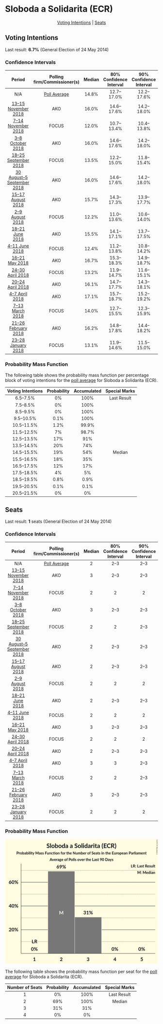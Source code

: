 # Sloboda a Solidarita (ECR)

<p align="center"><a href="#voting-intentions">Voting Intentions</a> | <a href="#seats">Seats</a></p>

## Voting Intentions

Last result: **6.7%** (General Election of 24 May 2014)

### Confidence Intervals

| Period     | Polling firm/Commissioner(s) | Median | 80% Confidence Interval | 90% Confidence Interval | 95% Confidence Interval | 99% Confidence Interval |
|:----------:|:----------------:|:-----------:|:-----------------------:|:-----------------------:|:-----------------------:|:-----------------------:|
| N/A | [Poll Average](average.html) | 14.8% | 12.7–17.0% | 12.2–17.6% | 11.9–18.0% | 11.2–18.9% |
| [13–15 November 2018](2018-11-15-AKO.html) | AKO | 16.0% | 14.6–17.6% | 14.2–18.0% | 13.9–18.4% | 13.2–19.2% |
| [7–14 November 2018](2018-11-14-FOCUS.html) | FOCUS | 12.0% | 10.7–13.4% | 10.4–13.8% | 10.1–14.1% | 9.5–14.8% |
| [3–8 October 2018](2018-10-08-AKO.html) | AKO | 16.0% | 14.6–17.6% | 14.2–18.0% | 13.9–18.4% | 13.2–19.2% |
| [18–25 September 2018](2018-09-25-FOCUS.html) | FOCUS | 13.5% | 12.2–15.0% | 11.8–15.4% | 11.5–15.7% | 10.9–16.5% |
| [30 August–5 September 2018](2018-09-05-AKO.html) | AKO | 16.0% | 14.6–17.6% | 14.2–18.0% | 13.9–18.4% | 13.2–19.2% |
| [15–17 August 2018](2018-08-17-AKO.html) | AKO | 15.7% | 14.3–17.3% | 13.9–17.7% | 13.6–18.1% | 12.9–18.9% |
| [2–9 August 2018](2018-08-09-FOCUS.html) | FOCUS | 12.2% | 11.0–13.6% | 10.6–14.0% | 10.3–14.4% | 9.8–15.1% |
| [18–21 June 2018](2018-06-21-AKO.html) | AKO | 15.5% | 14.1–17.1% | 13.7–17.5% | 13.4–17.9% | 12.7–18.7% |
| [4–11 June 2018](2018-06-11-FOCUS.html) | FOCUS | 12.4% | 11.2–13.8% | 10.8–14.2% | 10.5–14.6% | 10.0–15.3% |
| [16–21 May 2018](2018-05-21-AKO.html) | AKO | 16.7% | 15.3–18.3% | 14.9–18.7% | 14.5–19.1% | 13.9–19.9% |
| [24–30 April 2018](2018-04-30-FOCUS.html) | FOCUS | 13.2% | 11.9–14.7% | 11.6–15.1% | 11.3–15.5% | 10.7–16.2% |
| [20–24 April 2018](2018-04-24-AKO.html) | AKO | 16.1% | 14.7–17.7% | 14.3–18.1% | 13.9–18.5% | 13.3–19.3% |
| [4–7 April 2018](2018-04-07-AKO.html) | AKO | 17.1% | 15.7–18.7% | 15.2–19.2% | 14.9–19.6% | 14.2–20.4% |
| [7–13 March 2018](2018-03-13-FOCUS.html) | FOCUS | 14.0% | 12.7–15.5% | 12.3–15.9% | 12.0–16.3% | 11.4–17.1% |
| [21–26 February 2018](2018-02-26-AKO.html) | AKO | 16.2% | 14.8–17.8% | 14.4–18.2% | 14.0–18.6% | 13.4–19.4% |
| [23–28 January 2018](2018-01-28-FOCUS.html) | FOCUS | 13.1% | 11.9–14.6% | 11.5–15.0% | 11.2–15.4% | 10.6–16.1% |

### Probability Mass Function

The following table shows the probability mass function per percentage block of voting intentions for the [poll average](average.html) for Sloboda a Solidarita (ECR).

| Voting Intentions | Probability | Accumulated | Special Marks |
|:-----------------:|:-----------:|:-----------:|:-------------:|
| 6.5–7.5% | 0% | 100% | Last Result |
| 7.5–8.5% | 0% | 100% |  |
| 8.5–9.5% | 0% | 100% |  |
| 9.5–10.5% | 0.1% | 100% |  |
| 10.5–11.5% | 1.2% | 99.9% |  |
| 11.5–12.5% | 7% | 98.7% |  |
| 12.5–13.5% | 17% | 91% |  |
| 13.5–14.5% | 20% | 74% |  |
| 14.5–15.5% | 19% | 54% | Median |
| 15.5–16.5% | 18% | 35% |  |
| 16.5–17.5% | 12% | 17% |  |
| 17.5–18.5% | 4% | 5% |  |
| 18.5–19.5% | 0.8% | 0.9% |  |
| 19.5–20.5% | 0.1% | 0.1% |  |
| 20.5–21.5% | 0% | 0% |  |


## Seats

Last result: **1** seats (General Election of 24 May 2014)

### Confidence Intervals

| Period     | Polling firm/Commissioner(s) | Median | 80% Confidence Interval | 90% Confidence Interval | 95% Confidence Interval | 99% Confidence Interval |
|:----------:|:----------------:|:------:|:-----------------------:|:-----------------------:|:-----------------------:|:-----------------------:|
| N/A | [Poll Average](average.html) | 2 | 2–3 | 2–3 | 2–3 | 2–3 |
| [13–15 November 2018](2018-11-15-AKO.html) | AKO | 3 | 2–3 | 2–3 | 2–3 | 2–3 |
| [7–14 November 2018](2018-11-14-FOCUS.html) | FOCUS | 2 | 2 | 2 | 2 | 2 |
| [3–8 October 2018](2018-10-08-AKO.html) | AKO | 3 | 2–3 | 2–3 | 2–3 | 2–3 |
| [18–25 September 2018](2018-09-25-FOCUS.html) | FOCUS | 2 | 2 | 2–3 | 2–3 | 2–3 |
| [30 August–5 September 2018](2018-09-05-AKO.html) | AKO | 2 | 2–3 | 2–3 | 2–3 | 2–3 |
| [15–17 August 2018](2018-08-17-AKO.html) | AKO | 2 | 2–3 | 2–3 | 2–3 | 2–3 |
| [2–9 August 2018](2018-08-09-FOCUS.html) | FOCUS | 2 | 2 | 2 | 2 | 1–2 |
| [18–21 June 2018](2018-06-21-AKO.html) | AKO | 2 | 2–3 | 2–3 | 2–3 | 2–3 |
| [4–11 June 2018](2018-06-11-FOCUS.html) | FOCUS | 2 | 2 | 2 | 2 | 2 |
| [16–21 May 2018](2018-05-21-AKO.html) | AKO | 3 | 2–3 | 2–3 | 2–3 | 2–3 |
| [24–30 April 2018](2018-04-30-FOCUS.html) | FOCUS | 2 | 2 | 2 | 2 | 2–3 |
| [20–24 April 2018](2018-04-24-AKO.html) | AKO | 2 | 2–3 | 2–3 | 2–3 | 2–3 |
| [4–7 April 2018](2018-04-07-AKO.html) | AKO | 3 | 3 | 2–3 | 2–3 | 2–3 |
| [7–13 March 2018](2018-03-13-FOCUS.html) | FOCUS | 2 | 2 | 2–3 | 2–3 | 2–3 |
| [21–26 February 2018](2018-02-26-AKO.html) | AKO | 3 | 2–3 | 2–3 | 2–3 | 2–3 |
| [23–28 January 2018](2018-01-28-FOCUS.html) | FOCUS | 2 | 2 | 2 | 2 | 2–3 |

### Probability Mass Function

![Graph with seats probability mass function not yet produced](average-seats-pmf-slobodaasolidaritaecr.png "Seats Probability Mass Function")

The following table shows the probability mass function per seat for the [poll average](average.html) for Sloboda a Solidarita (ECR).

| Number of Seats | Probability | Accumulated | Special Marks |
|:---------------:|:-----------:|:-----------:|:-------------:|
| 1 | 0% | 100% | Last Result |
| 2 | 69% | 100% | Median |
| 3 | 31% | 31% |  |
| 4 | 0% | 0% |  |


